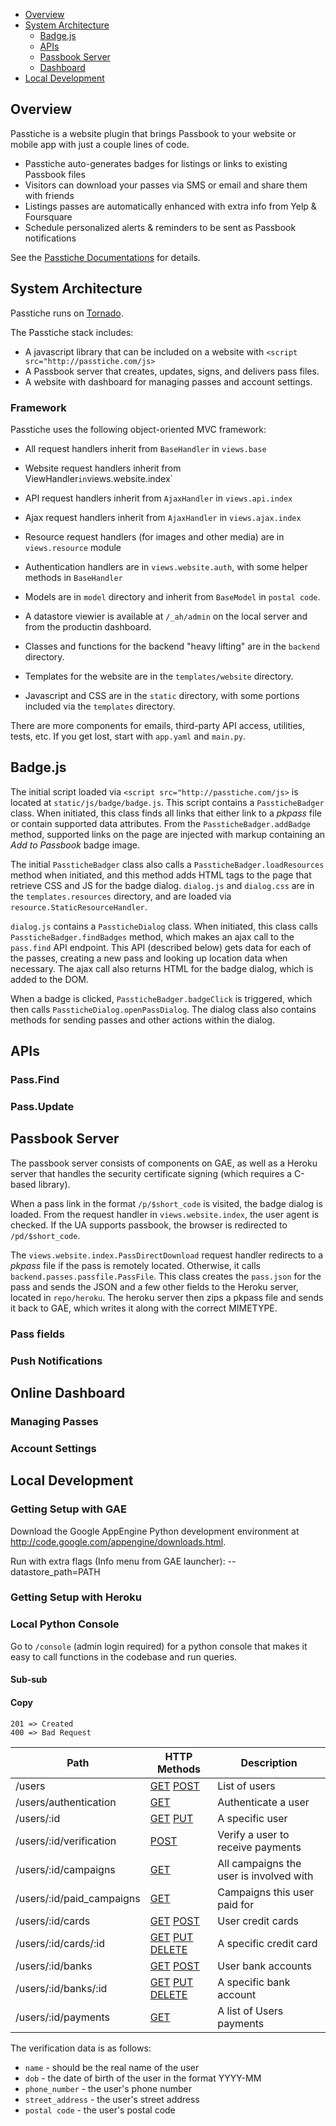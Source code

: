 <img src="http://www.passtiche.com/static/images/logo/logo_black_text_small.png" style="width:00px;"/>

* [Overview](#overview)
* [System Architecture](#system-architecture) 
    * [Badge.js](#badgejs)
    * [APIs](#apis)
    * [Passbook Server](#passes)       
    * [Dashboard](#dashboard)
* [Local Development](#local-development)


## Overview

Passtiche is a website plugin that brings Passbook to your website or mobile app with just a couple lines of code.

* Passtiche auto-generates badges for listings or links to existing Passbook files
* Visitors can download your passes via SMS or email and share them with friends
* Listings passes are automatically enhanced with extra info from Yelp & Foursquare
* Schedule personalized alerts & reminders to be sent as Passbook notifications

See the [Passtiche Documentations](http://www.passtiche.com/docs) for details.

## System Architecture

Passtiche runs on [Tornado](http://www.tornadoweb.org/). 

The Passtiche stack includes:

* A javascript library that can be included on a website with `<script src="http://passtiche.com/js>` 
* A Passbook server that creates, updates, signs, and delivers pass files.
* A website with dashboard for managing passes and account settings.

### Framework

Passtiche uses the following object-oriented MVC framework:

* All request handlers inherit from `BaseHandler` in `views.base`
* Website request handlers inherit from ViewHandler` in `views.website.index`
* API request handlers inherit from `AjaxHandler` in `views.api.index`
* Ajax request handlers inherit from `AjaxHandler` in `views.ajax.index`
* Resource request handlers (for images and other media) are in `views.resource` module
* Authentication handlers are in `views.website.auth`, with some helper methods in `BaseHandler`

* Models are in `model` directory and inherit from `BaseModel` in `postal code`.
* A datastore viewier is available at `/_ah/admin` on the local server and from the productin dashboard. 

* Classes and functions for the backend "heavy lifting" are in the `backend` directory. 

* Templates for the website are in the `templates/website` directory. 
* Javascript and CSS are in the `static` directory, with some portions included via the `templates` directory. 

There are more components for emails, third-party API access, utilities, tests, etc. If you get lost, start with `app.yaml` and `main.py`.


## Badge.js

The initial script loaded via `<script src="http://passtiche.com/js>` is located at `static/js/badge/badge.js`. 
This script contains a `PassticheBadger` class. When initiated, this class finds all links that either link to a *pkpass* file or contain supported data attributes.
From the  `PassticheBadger.addBadge` method, supported links on the page are injected with markup containing an *Add to Passbook* badge image.

The initial `PassticheBadger` class also calls a `PassticheBadger.loadResources` method when initiated, and this method adds HTML tags to the page that retrieve CSS and JS for the badge dialog. 
`dialog.js` and `dialog.css` are in the `templates.resources` directory, and are loaded via `resource.StaticResourceHandler`. 

`dialog.js` contains a `PassticheDialog` class. When initiated, this class calls `PassticheBadger.findBadges` method, which makes an ajax call to the `pass.find` API endpoint.
This API (described below) gets data for each of the passes, creating a new pass and looking up location data when necessary. The ajax call also returns HTML for the badge dialog, which is added to the DOM. 

When a badge is clicked, `PassticheBadger.badgeClick` is triggered, which then calls `PassticheDialog.openPassDialog`. 
The dialog class also contains methods for sending passes and other actions within the dialog.


## APIs

### Pass.Find

### Pass.Update

    
## Passbook Server

The passbook server consists of components on GAE, as well as a Heroku server that handles the security certificate signing (which requires a C-based library). 

When a pass link in the format `/p/$short_code` is visited, the badge dialog is loaded. 
From the request handler in  `views.website.index`, the user agent is checked. If the UA supports passbook, the browser is redirected to `/pd/$short_code`. 

The `views.website.index.PassDirectDownload` request handler redirects to a *pkpass* file if the pass is remotely located. 
Otherwise, it calls `backend.passes.passfile.PassFile`. This class creates the `pass.json` for the pass and sends the JSON and a few other fields to the Heroku server, located in `repo/heroku`.
The heroku server then zips a pkpass file and sends it back to GAE, which writes it along with the correct MIMETYPE. 

### Pass fields

### Push Notifications


## Online Dashboard 

### Managing Passes

### Account Settings


## Local Development

### Getting Setup with GAE

Download the Google AppEngine Python development environment at http://code.google.com/appengine/downloads.html.

Run with extra flags (Info menu from GAE launcher):
	--datastore_path=PATH

### Getting Setup with Heroku 

### Local Python Console

Go to `/console` (admin login required) for a python console that makes it easy to call functions in the codebase and run queries. 




#### Sub-sub

#### Copy

    201 => Created
    400 => Bad Request
    

<table>
    <thead>
        <tr>
            <th>Path</th>
            <th>HTTP Methods</th>
            <th>Description</th>
        </tr>
    </thead>
    <tbody>
        <tr>
            <td>/users</td>
            <td>
                <a href="#list-users">GET</a>
                <a href="#create-user">POST</a> </td>
            <td> List of users </td>
        </tr>
        <tr>
            <td>/users/authentication</td>
            <td>
                <a href="#authenticate-user">GET</a>
            </td>
            <td> Authenticate a user</td>
        </tr>
        <tr>
            <td>/users/:id</td>
            <td>
                <a href="#get-user">GET</a>
                <a href="#update-user">PUT</a>
            </td>
            <td> A specific user </td>
        </tr>
        <tr>
            <td>/users/:id/verification</td>
            <td>
                <a href="#verify-user">POST</a>
            </td>
            <td> Verify a user to receive payments </td>
        </tr>
        <tr>
            <td>/users/:id/campaigns</td>
            <td>
                <a href="#get-passes">GET</a>
            </td>
            <td> All campaigns the user is involved with </td>
        </tr>
        <tr>
            <td>/users/:id/paid_campaigns</td>
            <td>
                <a href="#get-user-paid-campaigns">GET</a>
            </td>
            <td> Campaigns this user paid for </td>
        </tr>
        <tr>
            <td>/users/:id/cards</td>
            <td>
                <a href="#list-dashboard">GET</a>
                <a href="#create-user-card">POST</a>
            </td>
            <td>User credit cards</td>
        </tr>
        <tr>
            <td>/users/:id/cards/:id</td>
            <td>
                <a href="#get-user-card">GET</a>
                <a href="#update-user-card">PUT</a>
                <a href="#delete-user-card">DELETE</a>
            </td>
            <td>A specific credit card</td>
        </tr>
        <tr>
            <td>/users/:id/banks</td>
            <td>
                <a href="#list-user-banks">GET</a>
                <a href="#create-user-bank">POST</a>
            </td>
            <td>User bank accounts</td>
        </tr>
        <tr>
            <td>/users/:id/banks/:id</td>
            <td>
                <a href="#get-user-bank">GET</a>
                <a href="#update-user-bank">PUT</a>
                <a href="#delete-user-bank">DELETE</a>
            </td>
            <td>A specific bank account</td>
        </tr>
        <tr>
            <td>/users/:id/payments</td>
            <td>
                <a href="#list-user-payments">GET</a>
            </td>
            <td> A list of Users payments</td>
        </tr>
    </tbody>
</table>


The verification data is as follows:

* `name` - should be the real name of the user
* `dob` - the date of birth of the user in the format YYYY-MM
* `phone_number` - the user's phone number
* `street_address` - the user's street address
* `postal code` - the user's postal code

